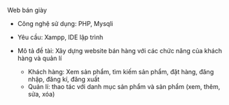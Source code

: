 Web bán giày 
- Công nghệ sử dụng: PHP, Mysqli
- Yêu cầu: Xampp, IDE lập trình

- Mô tả đề tài: 
  Xây dựng website bán hàng với các chức năng của khách hàng và quản lí
  + Khách hàng: Xem sản phẩm, tìm kiếm sản phẩm, đặt hàng, đăng nhập, đăng kí, đăng xuất
  + Quản lí: thao tác với danh mục sản phẩm và sản phẩm (xem, thêm, sửa, xóa) 
 

 
